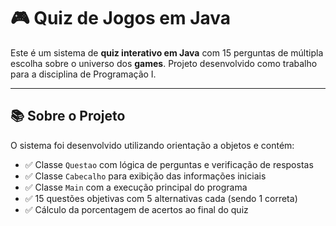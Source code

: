 # 🎮 Quiz de Jogos em Java

Este é um sistema de **quiz interativo em Java** com 15 perguntas de múltipla escolha sobre o universo dos **games**. Projeto desenvolvido como trabalho para a disciplina de Programação I.

---

## 📚 Sobre o Projeto

O sistema foi desenvolvido utilizando orientação a objetos e contém:

- ✅ Classe `Questao` com lógica de perguntas e verificação de respostas
- ✅ Classe `Cabecalho` para exibição das informações iniciais
- ✅ Classe `Main` com a execução principal do programa
- ✅ 15 questões objetivas com 5 alternativas cada (sendo 1 correta)
- ✅ Cálculo da porcentagem de acertos ao final do quiz
